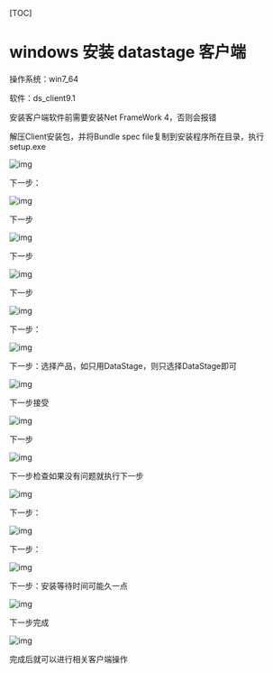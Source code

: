 [TOC]

# windows 安装 datastage 客户端

操作系统：win7_64

软件：ds_client9.1

安装客户端软件前需要安装Net FrameWork 4，否则会报错

解压Client安装包，并将Bundle spec file复制到安装程序所在目录，执行setup.exe

![img](../img_src/0-20180726-11-datastage.png)

下一步：

![img](../img_src/b207068aa143475d972a9bbd3cdcf8ce/clipboard.png)

下一步

![img](../img_src/b7704f6233874228a79af2051c465703/clipboard.png)

下一步

![img](E:/grwlwd/ysys/gh_ysys@126.com/f78ab0921d7f4836ad6ae30c927635c9/clipboard.png)

下一步

![img](../img_src/e7cd9141eeb7409f87078824b61e8882/clipboard.png)

下一步：

![img](../img_src/14f7c6ef5c6545d5b6349e53d5f7b728/clipboard.png)

下一步：选择产品，如只用DataStage，则只选择DataStage即可

![img](../img_src/3ffff636178c4f0898e248b1528aa607/clipboard.png)

下一步接受

![img](../img_src/2a9e15aabf6743eeacd2ca6e61e0a7b5/clipboard.png)

下一步

![img](../img_src/4c5d53346c9c47d4804fcd51967e3e0b/clipboard.png)

下一步检查如果没有问题就执行下一步

![img](../img_src/be3ae69057864831a55bc1ccffc1cd47/clipboard.png)

下一步：

![img](../img_src/4a31c4dfc322400f95dcaf6169753ac6/clipboard.png)

下一步：

![img](../img_src/2fe2e947acca40b68e8f5245b6278452/clipboard.png)

下一步：安装等待时间可能久一点

![img](../img_src/9bcf28fc09cb44e79655dcbd28d725f2/clipboard.png)

下一步完成

![img](../img_src/a01c84c6e5874d4bbe8113e3889fb670/clipboard.png)

完成后就可以进行相关客户端操作